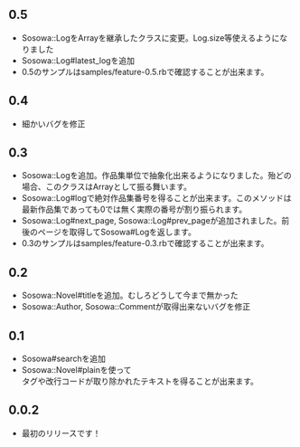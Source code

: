 ## 0.5
* Sosowa::LogをArrayを継承したクラスに変更。Log.size等使えるようになりました
* Sosowa::Log#latest_logを追加
* 0.5のサンプルはsamples/feature-0.5.rbで確認することが出来ます。

## 0.4
* 細かいバグを修正

## 0.3
* Sosowa::Logを追加。作品集単位で抽象化出来るようになりました。殆どの場合、このクラスはArrayとして振る舞います。
* Sosowa::Log#logで絶対作品集番号を得ることが出来ます。このメソッドは最新作品集であっても0では無く実際の番号が割り振られます。
* Sosowa::Log#next_page, Sosowa::Log#prev_pageが追加されました。前後のページを取得してSosowa#Logを返します。
* 0.3のサンプルはsamples/feature-0.3.rbで確認することが出来ます。

## 0.2
* Sosowa::Novel#titleを追加。むしろどうして今まで無かった
* Sosowa::Author, Sosowa::Commentが取得出来ないバグを修正

## 0.1
* Sosowa#searchを追加
* Sosowa::Novel#plainを使って<br>タグや改行コードが取り除かれたテキストを得ることが出来ます。

## 0.0.2
* 最初のリリースです！